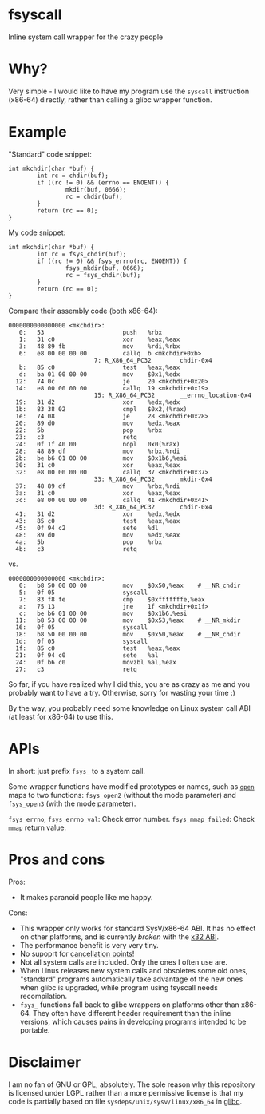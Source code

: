 fsyscall
========

Inline system call wrapper for the crazy people


Why?
====

Very simple - I would like to have my program use the `syscall` instruction (x86-64)
directly, rather than calling a glibc wrapper function.


Example
=======

"Standard" code snippet:


    int mkchdir(char *buf) {
            int rc = chdir(buf);
            if ((rc != 0) && (errno == ENOENT)) {
                    mkdir(buf, 0666);
                    rc = chdir(buf);
            }
            return (rc == 0);
    }

My code snippet:

    int mkchdir(char *buf) {
            int rc = fsys_chdir(buf);
            if ((rc != 0) && fsys_errno(rc, ENOENT)) {
                    fsys_mkdir(buf, 0666);
                    rc = fsys_chdir(buf);
            }
            return (rc == 0);
    }


Compare their assembly code (both x86-64):

    0000000000000000 <mkchdir>:
       0:   53                      push   %rbx
       1:   31 c0                   xor    %eax,%eax
       3:   48 89 fb                mov    %rdi,%rbx
       6:   e8 00 00 00 00          callq  b <mkchdir+0xb>
                            7: R_X86_64_PC32        chdir-0x4
       b:   85 c0                   test   %eax,%eax
       d:   ba 01 00 00 00          mov    $0x1,%edx
      12:   74 0c                   je     20 <mkchdir+0x20>
      14:   e8 00 00 00 00          callq  19 <mkchdir+0x19>
                            15: R_X86_64_PC32       __errno_location-0x4
      19:   31 d2                   xor    %edx,%edx
      1b:   83 38 02                cmpl   $0x2,(%rax)
      1e:   74 08                   je     28 <mkchdir+0x28>
      20:   89 d0                   mov    %edx,%eax
      22:   5b                      pop    %rbx
      23:   c3                      retq
      24:   0f 1f 40 00             nopl   0x0(%rax)
      28:   48 89 df                mov    %rbx,%rdi
      2b:   be b6 01 00 00          mov    $0x1b6,%esi
      30:   31 c0                   xor    %eax,%eax
      32:   e8 00 00 00 00          callq  37 <mkchdir+0x37>
                            33: R_X86_64_PC32       mkdir-0x4
      37:   48 89 df                mov    %rbx,%rdi
      3a:   31 c0                   xor    %eax,%eax
      3c:   e8 00 00 00 00          callq  41 <mkchdir+0x41>
                            3d: R_X86_64_PC32       chdir-0x4
      41:   31 d2                   xor    %edx,%edx
      43:   85 c0                   test   %eax,%eax
      45:   0f 94 c2                sete   %dl
      48:   89 d0                   mov    %edx,%eax
      4a:   5b                      pop    %rbx
      4b:   c3                      retq

vs.

    0000000000000000 <mkchdir>:
       0:   b8 50 00 00 00          mov    $0x50,%eax    # __NR_chdir
       5:   0f 05                   syscall
       7:   83 f8 fe                cmp    $0xfffffffe,%eax
       a:   75 13                   jne    1f <mkchdir+0x1f>
       c:   be b6 01 00 00          mov    $0x1b6,%esi
      11:   b8 53 00 00 00          mov    $0x53,%eax    # __NR_mkdir
      16:   0f 05                   syscall
      18:   b8 50 00 00 00          mov    $0x50,%eax    # __NR_chdir
      1d:   0f 05                   syscall
      1f:   85 c0                   test   %eax,%eax
      21:   0f 94 c0                sete   %al
      24:   0f b6 c0                movzbl %al,%eax
      27:   c3                      retq

So far, if you have realized why I did this, you are as crazy as me and you probably
want to have a try.  Otherwise, sorry for wasting your time :)

By the way, you probably need some knowledge on Linux system call ABI (at least for x86-64)
to use this.

APIs
====

In short: just prefix `fsys_` to a system call.

Some wrapper functions have modified prototypes or names, such as
[`open`](http://linux.die.net/man/2/open) maps to two functions:
`fsys_open2` (without the mode parameter) and `fsys_open3` (with the mode parameter).

`fsys_errno`, `fsys_errno_val`: Check error number.
`fsys_mmap_failed`: Check [`mmap`](http://linux.die.net/man/2/mmap) return value.


Pros and cons
=============

Pros:

* It makes paranoid people like me happy.

Cons:

* This wrapper only works for standard SysV/x86-64 ABI.  It has no effect on other platforms, and
  is currently _broken_ with the [x32 ABI](http://en.wikipedia.org/wiki/X32_ABI).
* The performance benefit is very very tiny.
* No supoprt for [cancellation points](http://stackoverflow.com/questions/433989/posix-cancellation-points)!
* Not all system calls are included.  Only the ones I often use are.
* When Linus releases new system calls and obsoletes some old ones,
  "standard" programs automatically take advantage of the new ones when glibc is upgraded,
  while program using fsyscall needs recompilation.
* `fsys_` functions fall back to glibc wrappers on platforms other than x86-64.
  They often have different header requirement than the inline versions, which causes
  pains in developing programs intended to be portable.

Disclaimer
==========

I am no fan of GNU or GPL, absolutely.
The sole reason why this repository is licensed under LGPL rather than a more permissive license
is that my code is partially based
on file `sysdeps/unix/sysv/linux/x86_64` in [glibc](http://www.gnu.org/software/libc/).
